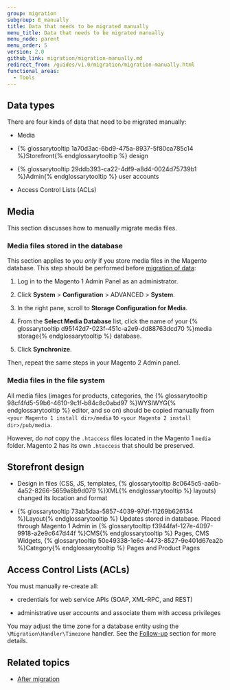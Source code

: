 ```yaml
---
group: migration
subgroup: E_manually
title: Data that needs to be migrated manually
menu_title: Data that needs to be migrated manually
menu_node: parent
menu_order: 5
version: 2.0
github_link: migration/migration-manually.md
redirect_from: /guides/v1.0/migration/migration-manually.html
functional_areas:
  - Tools
---
```


## Data types

There are four kinds of data that need to be migrated manually:

*	Media

*	{% glossarytooltip 1a70d3ac-6bd9-475a-8937-5f80ca785c14 %}Storefront{% endglossarytooltip %} design

*	{% glossarytooltip 29ddb393-ca22-4df9-a8d4-0024d75739b1 %}Admin{% endglossarytooltip %} user accounts

*	Access Control Lists (ACLs)

## Media

This section discusses how to manually migrate media files.

### Media files stored in the database

This section applies to you *only* if you store media files in the Magento database. This step should be performed before <a href="{{page.baseurl}}/migration/migration-migrate-data.html">migration of data</a>:

1.	Log in to the Magento 1 Admin Panel as an administrator.

2.	Click **System** > **Configuration** > ADVANCED > **System**.

3.	In the right pane, scroll to **Storage Configuration for Media**.

4.	From the **Select Media Database** list, click the name of your {% glossarytooltip d95142d7-023f-451c-a2e9-dd88763dcd70 %}media storage{% endglossarytooltip %} database.

5.	Click **Synchronize**.

Then, repeat the same steps in your Magento 2 Admin panel.

### Media files in the file system

All media files (images for products, categories, the {% glossarytooltip 98cf4fd5-59b6-4610-9c1f-b84c8c0abd97 %}WYSIWYG{% endglossarytooltip %} editor, and so on) should be copied manually from `<your Magento 1 install dir>/media` to `<your Magento 2 install dir>/pub/media`.

However, do *not* copy the `.htaccess` files located in the Magento 1 `media` folder. Magento 2 has its own `.htaccess` that should be preserved.

## Storefront design

* Design in files (CSS, JS, templates, {% glossarytooltip 8c0645c5-aa6b-4a52-8266-5659a8b9d079 %}XML{% endglossarytooltip %} layouts) changed its location and format

* {% glossarytooltip 73ab5daa-5857-4039-97df-11269b626134 %}Layout{% endglossarytooltip %} Updates stored in database. Placed through Magento 1 Admin in {% glossarytooltip f3944faf-127e-4097-9918-a2e9c647d44f %}CMS{% endglossarytooltip %} Pages, CMS Widgets, {% glossarytooltip 50e49338-1e6c-4473-8527-9e401d67ea2b %}Category{% endglossarytooltip %} Pages and Product Pages

## Access Control Lists (ACLs)

You must manually re-create all:

*	credentials for web service APIs (SOAP, XML-RPC, and REST)

*	administrative user accounts and associate them with access privileges

<div class="bs-callout bs-callout-info" id="info">
    <p>
        You may adjust the time zone for a database entity using the <code>\Migration\Handler\Timezone</code> handler. See the <a href="{{page.baseurl}}/migration/migration-migrate-follow-up.html">Follow-up</a> section for more details.
    </p>
</div>

## Related topics

* <a href="{{page.baseurl}}/migration/migration-migrate-after.html">After migration</a>
